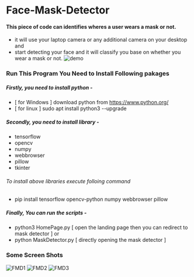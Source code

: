 # **Face-Mask-Detector**
#### This piece of code can identifies wheres a user wears a mask or not.
* it will use your laptop camera or any additional camera on your desktop and
* start detecting your face and it will classify you base on whether you wear a mask or not.
![demo](https://user-images.githubusercontent.com/62026451/122650774-5b0c7a80-d152-11eb-9a19-12930d6f0e4b.gif)

### Run This Program You Need to Install Following pakages
##### Firstly, you need to install python - 
- [ for Windows ] download python from https://www.python.org/
- [ for linux ] sudo apt install python3 --upgrade

##### Secondly, you need to install library -
- tensorflow
- opencv
- numpy
- webbrowser
- pillow
- tkinter
###### To install above libraries execute folloing command
* pip install tensorflow opencv-python numpy webbrowser pillow 

##### Finally, You can run the scripts - 
* python3 HomePage.py [ open the landing page then you can redirect to mask detector ]
or
* python MaskDetector.py [ directly opening the mask detector ]

### Some Screen Shots
![FMD1](https://user-images.githubusercontent.com/62026451/122650766-4d56f500-d152-11eb-9389-d0a1dc8ae8f7.png)
![FMD2](https://user-images.githubusercontent.com/62026451/122650767-4f20b880-d152-11eb-886f-62aa29457658.png)
![FMD3](https://user-images.githubusercontent.com/62026451/122650770-50ea7c00-d152-11eb-89cb-691d02aec1a3.png)

